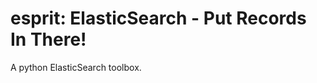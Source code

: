 esprit: ElasticSearch - Put Records In There!
=============================================

A python ElasticSearch toolbox.
